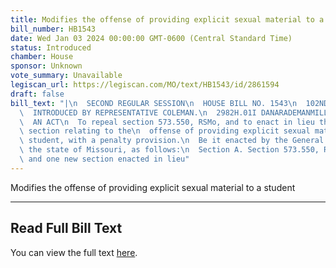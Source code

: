```yaml
---
title: Modifies the offense of providing explicit sexual material to a student
bill_number: HB1543
date: Wed Jan 03 2024 00:00:00 GMT-0600 (Central Standard Time)
status: Introduced
chamber: House
sponsor: Unknown
vote_summary: Unavailable
legiscan_url: https://legiscan.com/MO/text/HB1543/id/2861594
draft: false
bill_text: "|\n  SECOND REGULAR SESSION\n  HOUSE BILL NO. 1543\n  102ND GENERAL ASSEMBLY\n\
  \  INTRODUCED BY REPRESENTATIVE COLEMAN.\n  2982H.01I DANARADEMANMILLER,ChiefClerk\n\
  \  AN ACT\n  To repeal section 573.550, RSMo, and to enact in lieu thereof one new\
  \ section relating to the\n  offense of providing explicit sexual material to a\
  \ student, with a penalty provision.\n  Be it enacted by the General Assembly of\
  \ the state of Missouri, as follows:\n  Section A. Section 573.550, RSMo, is repealed\
  \ and one new section enacted in lieu"
---
```

Modifies the offense of providing explicit sexual material to a student

---

## Read Full Bill Text

You can view the full text [here](https://legiscan.com/MO/text/HB1543/id/2861594).
